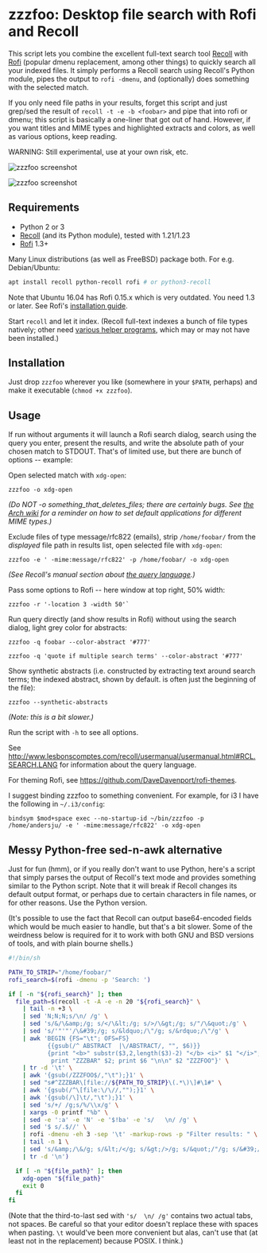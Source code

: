 zzzfoo: Desktop file search with Rofi and Recoll
================================================

This script lets you combine the excellent full-text search tool [Recoll](https://www.lesbonscomptes.com/recoll/)
with [Rofi](https://github.com/DaveDavenport/rofi) (popular dmenu replacement,
among other things) to quickly search all your indexed files. It simply
performs a Recoll search using  Recoll's Python module, pipes the output to
`rofi -dmenu`, and (optionally) does something with the selected match.

If you only need file paths in your results, forget this script and just grep/sed
the result of `recoll -t -e -b <foobar>` and pipe that into rofi or dmenu; this
script is basically a one-liner that got out of hand. However, if you want
titles and MIME types and highlighted extracts and colors, as well as
various options, keep reading.

WARNING: Still experimental, use at your own risk, etc.

![zzzfoo screenshot](https://anders.unix.se/images/zzzfoo_01.png)

![zzzfoo screenshot](https://anders.unix.se/images/zzzfoo_02.png)

Requirements
------------

  * Python 2 or 3
  * [Recoll](https://www.lesbonscomptes.com/recoll/) (and its Python module), tested with 1.21/1.23
  * [Rofi](https://github.com/DaveDavenport/rofi) 1.3+

Many Linux distributions (as well as FreeBSD) package both. For e.g. Debian/Ubuntu:

```sh
apt install recoll python-recoll rofi # or python3-recoll
```

Note that Ubuntu 16.04 has Rofi 0.15.x which is very outdated. You need 1.3 or later.
See Rofi's [installation guide](https://github.com/DaveDavenport/rofi/blob/next/INSTALL.md).

Start `recoll` and let it index. (Recoll full-text indexes a bunch of file
types natively; other need [various helper programs](http://www.lesbonscomptes.com/recoll/features.html#doctypes),
which may or may not have been installed.)

Installation
------------

Just drop `zzzfoo` wherever you like (somewhere in your
`$PATH`, perhaps) and make it executable (`chmod +x zzzfoo`).

Usage
-----

If run without arguments it will launch a Rofi search dialog, search using the
query you enter, present the results, and write the absolute path of your
chosen match to STDOUT. That's of limited use, but there are bunch of options --
example:

Open selected match with `xdg-open`:

    zzzfoo -o xdg-open

_(Do NOT -o something_that_deletes_files; there are certainly bugs. See
[the Arch wiki](https://wiki.archlinux.org/index.php/default_applications#xdg-utils)
for a reminder on how to set default applications for different MIME types.)_

Exclude files of type message/rfc822 (emails), strip `/home/foobar/` from the
_displayed_ file path in results list, open selected file with `xdg-open`:

    zzzfoo -e ' -mime:message/rfc822' -p /home/foobar/ -o xdg-open

_(See Recoll's manual section about [the query language](http://www.lesbonscomptes.com/recoll/usermanual/usermanual.html#RCL.SEARCH.LANG).)_

Pass some options to Rofi -- here window at top right, 50% width:

    zzzfoo -r '-location 3 -width 50'`



Run query directly (and show results in Rofi) without using the search dialog,
light grey color for abstracts:

    zzzfoo -q foobar --color-abstract '#777'

    zzzfoo -q 'quote if multiple search terms' --color-abstract '#777'

Show synthetic abstracts (i.e. constructed by extracting text around search terms;
the indexed abstract, shown by default. is often just the beginning of the file):

    zzzfoo --synthetic-abstracts

_(Note: this is a bit slower.)_

Run the script with `-h` to see all options.

See http://www.lesbonscomptes.com/recoll/usermanual/usermanual.html#RCL.SEARCH.LANG for
information about the query language.

For theming Rofi, see https://github.com/DaveDavenport/rofi-themes.

I suggest binding zzzfoo to something convenient. For example, for i3 I have the
following in `~/.i3/config`:

    bindsym $mod+space exec --no-startup-id ~/bin/zzzfoo -p /home/andersju/ -e ' -mime:message/rfc822' -o xdg-open

Messy Python-free sed-n-awk alternative
---------------------------------------

Just for fun (hmm), or if you really don't want to use Python, here's a
script that simply parses the output of Recoll's text mode and provides
something similar to the Python script. Note that it will break if Recoll
changes its default output format, or perhaps due to certain characters in
file names, or for other reasons. Use the Python version.

(It's possible to use the fact that Recoll can output base64-encoded fields
which would be much easier to handle, but that's a bit slower. Some of the
weirdness below is required for it to work with both GNU and BSD versions of
tools, and with plain bourne shells.)

```sh
#!/bin/sh

PATH_TO_STRIP="/home/foobar/"
rofi_search=$(rofi -dmenu -p 'Search: ')

if [ -n "${rofi_search}" ]; then
  file_path=$(recoll -t -A -e -n 20 "${rofi_search}" \
    | tail -n +3 \
    | sed 'N;N;N;s/\n/ /g' \
    | sed 's/&/\&amp;/g; s/</\&lt;/g; s/>/\&gt;/g; s/"/\&quot;/g' \
    | sed 's/'"'"'/\&#39;/g; s/&ldquo;/\"/g; s/&rdquo;/\"/g' \
    | awk 'BEGIN {FS="\t"; OFS=FS}
           {{gsub(/^ ABSTRACT  |\/ABSTRACT/, "", $6)}}
           {print "<b>" substr($3,2,length($3)-2) "</b> <i>" $1 "</i>";
            print "ZZZBAR" $2; print $6 "\n\n" $2 "ZZZFOO"}' \
    | tr -d '\t' \
    | awk '{gsub(/ZZZFOO$/,"\t");}1' \
    | sed "s#^ZZZBAR\[file://${PATH_TO_STRIP}\(.*\)\]#\1#" \
    | awk '{gsub(/^\[file:\/\//,"");}1' \
    | awk '{gsub(/\]\t/,"\t");}1' \
    | sed 's/+/ /g;s/%/\\x/g' \
    | xargs -0 printf "%b" \
    | sed -e ':a' -e 'N' -e '$!ba' -e 's/	\n/	/g' \
    | sed '$ s/.$//' \
    | rofi -dmenu -eh 3 -sep '\t' -markup-rows -p "Filter results: " \
    | tail -n 1 \
    | sed 's/&amp;/\&/g; s/&lt;/</g; s/&gt;/>/g; s/&quot;/"/g; s/&#39;/'"'"'/g' \
    | tr -d '\n')

  if [ -n "${file_path}" ]; then
    xdg-open "${file_path}"
    exit 0
  fi
fi
```

(Note that the third-to-last sed with `'s/	\n/	/g'` contains two actual tabs,
not spaces. Be careful so that your editor doesn't replace these with spaces
when pasting. `\t` would've been more convenient but alas, can't use that
(at least not in the replacement) because POSIX. I think.)
